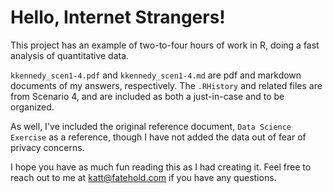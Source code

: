 # Hello, Internet Strangers!

This project has an example of two-to-four hours of work in R, doing a fast analysis of quantitative data.

`kkennedy_scen1-4.pdf` and `kkennedy_scen1-4.md` are pdf and markdown documents of my answers, respectively.  The `.RHistory` and related files are from Scenario 4, and are included as both a just-in-case and to be organized.

As well, I've included the original reference document, `Data Science Exercise` as a reference, though I have not added the data out of fear of privacy concerns.

I hope you have as much fun reading this as I had creating it.  Feel free to reach out to me at katt@fatehold.com if you have any questions.
